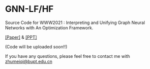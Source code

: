 # GNN-LF/HF

Source Code for WWW2021 : Interpreting and Unifying Graph Neural Networks with An Optimization Framework.

[[Paper]](https://github.com/zhumeiqiBUPT/GNN-LF-HF/blob/main/Paper.pdf) & [[PPT]](https://github.com/zhumeiqiBUPT/GNN-LF-HF/blob/main/PPT.pdf)

(Code will be uploaded soon!!)

If you have any questions, please feel free to contact me with zhumeiqi@bupt.edu.cn



